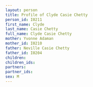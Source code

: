```yaml
---
layout: person
title: Profile of Clyde Casie Chetty
person_id: I0211
first_name: Clyde
last_name: Casie Chetty
full_name: Clyde Casie Chetty
mother: Yvonne Adaman
mother_id: I0210
father: Neville Casie Chetty
father_id: I0204
children:
children_ids:
partners:
partner_ids:
sex: M
---
```


